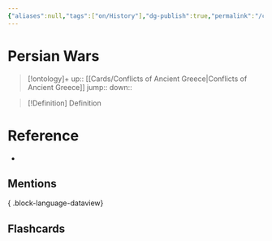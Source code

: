 ```yaml
---
{"aliases":null,"tags":["on/History"],"dg-publish":true,"permalink":"/cards/persian-wars/","dgPassFrontmatter":true}
---
```


# Persian Wars

> [!ontology]+
> up:: [[Cards/Conflicts of Ancient Greece\|Conflicts of Ancient Greece]]
> jump:: 
> down:: 

> [!Definition] Definition

# Reference

- 

## Mentions


{ .block-language-dataview}

## Flashcards